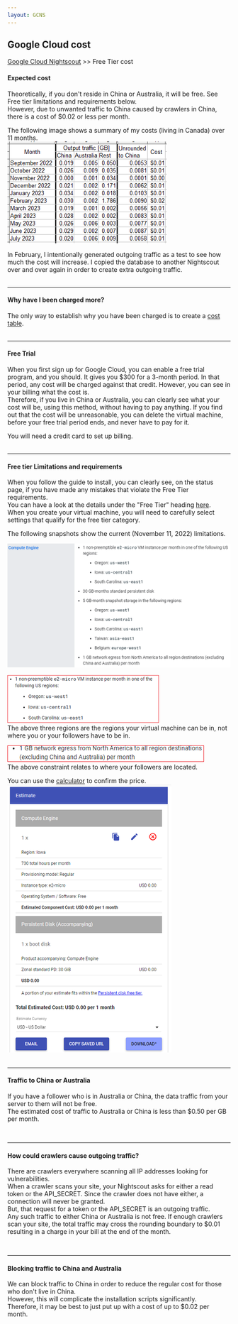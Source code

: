 ```yaml
---
layout: GCNS
---
```


## Google Cloud cost  
[Google Cloud Nightscout](./GoogleCloud.md) >> Free Tier cost  

#### **Expected cost**  
Theoretically, if you don't reside in China or Australia, it will be free.  See Free tier limitations and requirements below.  
However, due to unwanted traffic to China caused by crawlers in China, there is a cost of $0.02 or less per month.  

The following image shows a summary of my costs (living in Canada) over 11 months.  
![](./images/CostHistory.png)  

In February, I intentionally generated outgoing traffic as a test to see how much the cost will increase.  I copied the database to another Nightscout over and over again in order to create extra outgoing traffic.  
<br/>  
  
---  

#### **Why have I been charged more?**  
The only way to establish why you have been charged is to create a [cost table](./CostTable.md).  
<br/>  

---  
  
#### **Free Trial**
When you first sign up for Google Cloud, you can enable a free trial program, and you should.  It gives you $300 for a 3-month period.  In that period, any cost will be charged against that credit.  However, you can see in your billing what the cost is.  
Therefore, if you live in China or Australia, you can clearly see what your cost will be, using this method, without having to pay anything.  If you find out that the cost will be unreasonable, you can delete the virtual machine, before your free trial period ends, and never have to pay for it.  
  
You will need a credit card to set up billing.  
<br/>  
  
---  
  
#### **Free tier Limitations and requirements**  
  
When you follow the guide to install, you can clearly see, on the status page, if you have made any mistakes that violate the Free Tier requirements.  
You can have a look at the details under the "Free Tier" heading [here](https://cloud.google.com/free/docs/free-cloud-features#free-tier).  
When you create your virtual machine, you will need to carefully select settings that qualify for the free tier category.  
  
The following snapshots show the current (November 11, 2022) limitations.  
  
![](./images/FreeTier.png)  
  
![](./images/Regions.png)  
The above three regions are the regions your virtual machine can be in, not where you or your followers have to be in.  
  
![](./images/egrerss.png)  
The above constraint relates to where your followers are located.  
  
You can use the [calculator](https://cloud.google.com/products/calculator) to confirm the price.  
![](./images/Estimate.png)  
<br/>  
  
---  

#### **Traffic to China or Australia**  

If you have a follower who is in Australia or China, the data traffic from your server to them will not be free.  
The estimated cost of traffic to Australia or China is less than $0.50 per GB per month.  
    
<br/>  

---  

#### **How could crawlers cause outgoing traffic?**  
There are crawlers everywhere scanning all IP addresses looking for vulnerabilities.  
When a crawler scans your site, your Nightscout asks for either a read token or the API_SECRET.  Since the crawler does not have either, a connection will never be granted.  
But, that request for a token or the API_SECRET is an outgoing traffic.  
Any such traffic to either China or Australia is not free.  If enough crawlers scan your site, the total traffic may cross the rounding boundary to $0.01 resulting in a charge in your bill at the end of the month.  
  
<br/>  
  
---  
  
#### **Blocking traffic to China and Australia**  

We can block traffic to China in order to reduce the regular cost for those who don't live in China.  
However, this will complicate the installation scripts significantly.  
Therefore, it may be best to just put up with a cost of up to $0.02 per month.  
  

